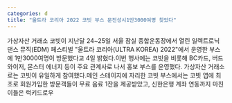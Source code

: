 ```yaml
---
categories: d
title: "울트라 코리아 2022 코빗 부스 문전성시1만3000여명 찾았다"
---
```

가상자산 거래소 코빗이 지난달 24~25일 서울 잠실 종합운동장에서 열린 일렉트로닉 댄스 뮤직(EDM) 페스티벌 "울트라 코리아(ULTRA KOREA) 2022"에서 운영한 부스에 1만3000여명이 방문했다고 4일 밝혔다.이번 행사에는 코빗을 비롯해 BC카드, 버드와이저, 몬스터 에너지 등이 주요 관계사로 나서 홍보 부스를 운영했다. 가상자산 거래소로는 코빗이 유일하게 참여했다.메인 스테이지에 자리한 코빗 부스에서는 코빗 앱에 최초로 회원가입한 방문객들이 무료 음료 1잔을 제공받았고, 신한은행 계좌 연동까지 마친 이들은 럭키드로우
